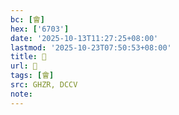 ```yaml
---
bc: [會]
hex: ['6703']
date: '2025-10-13T11:27:25+08:00'
lastmod: '2025-10-23T07:50:53+08:00'
title: 󰗥
url: 󰗥
tags: [會]
src: GHZR, DCCV
note:
---
```

